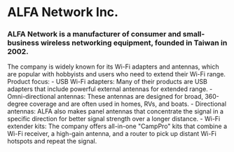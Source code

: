 # ALFA Network Inc. </br>
### ALFA Network is a manufacturer of consumer and small-business wireless networking equipment, founded in Taiwan in 2002. 

<p>
The company is widely known for its Wi-Fi adapters and antennas, which are popular with hobbyists and users who need to extend their Wi-Fi range. 
Product focus: 
- USB Wi-Fi adapters: Many of their products are USB adapters that include powerful external antennas for extended range.
- Omni-directional antennas: These antennas are designed for broad, 360-degree coverage and are often used in homes, RVs, and boats.
- Directional antennas: ALFA also makes panel antennas that concentrate the signal in a specific direction for better signal strength over a longer distance.
- Wi-Fi extender kits: The company offers all-in-one "CampPro" kits that combine a Wi-Fi receiver, a high-gain antenna, and a router to pick up distant Wi-Fi hotspots and repeat the signal. 
</p>
